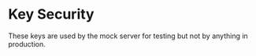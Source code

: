 # Key Security

These keys are used by the mock server for testing but not by anything in production.
